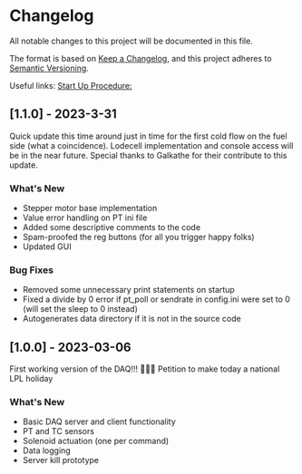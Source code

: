 # Changelog

All notable changes to this project will be documented in this file.

The format is based on [Keep a Changelog](https://keepachangelog.com/en/1.0.0/),
and this project adheres to [Semantic Versioning](https://semver.org/spec/v2.0.0.html).

Useful links: 
[Start Up Procedure:](https://docs.google.com/document/d/1HFaLLYg40X4o-dengaRjggNb5vt6SatAqXU8YXTvmBo/edit?usp=sharing)

## [1.1.0] - 2023-3-31
Quick update this time around just in time for the first cold flow on the fuel side (what a coincidence). Lodecell implementation and console access will be in the near future. Special thanks to Galkathe for their contribute to this update.

### What's New
- Stepper motor base implementation
- Value error handling on PT ini file
- Added some descriptive comments to the code
- Spam-proofed the reg buttons (for all you trigger happy folks)
- Updated GUI

### Bug Fixes
- Removed some unnecessary print statements on startup
- Fixed a divide by 0 error if pt_poll or sendrate in config.ini were set to 0 (will set the sleep to 0 instead)
- Autogenerates data directory if it is not in the source code

## [1.0.0] - 2023-03-06
First working version of the DAQ!!! 🥳🥳🥳
Petition to make today a national LPL holiday

### What's New
- Basic DAQ server and client functionality
- PT and TC sensors
- Solenoid actuation (one per command)
- Data logging
- Server kill prototype